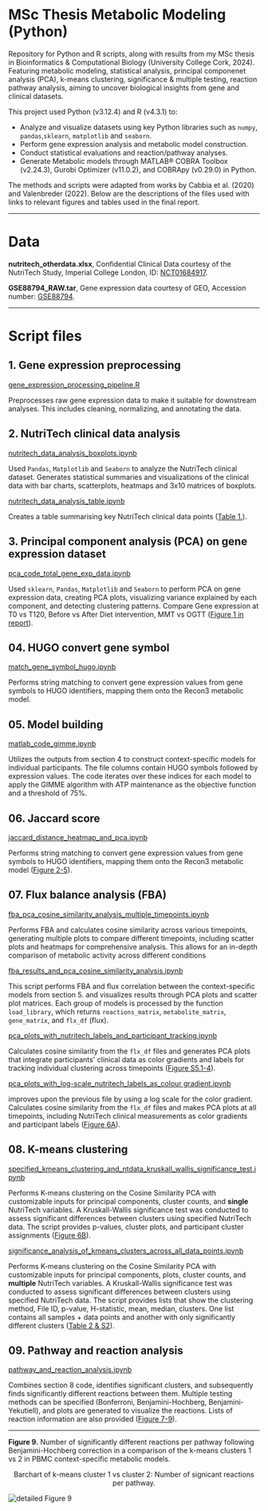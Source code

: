 # MSc Thesis Metabolic Modeling (Python)
Repository for Python and R scripts, along with results from my MSc thesis in Bioinformatics & Computational Biology (University College Cork, 2024). Featuring metabolic modeling, statistical analysis,  principal componenet analysis (PCA), k-means clustering, significance & multiple testing, reaction pathway analysis, aiming to uncover biological insights from gene and clinical datasets.

This project used Python (v3.12.4) and R (v4.3.1) to:
- Analyze and visualize datasets using key Python libraries such as ```numpy```, ```pandas```,```sklearn```, ```matplotlib``` and ```seaborn```.
- Perform gene expression analysis and metabolic model construction.
- Conduct statistical evaluations and reaction/pathway analyses.
- Generate Metabolic models through MATLAB® COBRA Toolbox (v2.24.3), Gurobi Optimizer (v11.0.2), and COBRApy (v0.29.0) in Python.


The methods and scripts were adapted from works by Cabbia et al. (2020) and Valenbreder (2022). Below are the descriptions of the files used with links to relevant figures and tables used in the final report.

---

# Data
**nutritech_otherdata.xlsx**, Confidential Clinical Data courtesy of the NutriTech Study, Imperial College London, ID: [NCT01684917](https://clinicaltrials.gov/study/NCT01684917?term=NCT01684917&rank=1).

**GSE88794_RAW.tar**, Gene expression data courtesy of GEO, Accession number: [GSE88794](https://www.ncbi.nlm.nih.gov/geo/query/acc.cgi?acc=GSE88794).

---

# Script files

## 1. Gene expression preprocessing

[gene_expression_processing_pipeline.R](https://github.com/AirDoogle/MSc_Thesis_Metabolic_Modeling/blob/main/code/01_gene_expression_preprocessing/gene_expression_processing_pipeline.R)

Preprocesses raw gene expression data to make it suitable for downstream analyses. This includes cleaning, normalizing, and annotating the data.
## 2. NutriTech clinical data analysis

[nutritech_data_analysis_boxplots.ipynb](https://github.com/AirDoogle/MSc_Thesis_Metabolic_Modeling/blob/main/code/02_nutritech_data_analysis/nutritech_data_analysis_boxplots.ipynb)

Used ```Pandas```, ```Matplotlib``` and ```Seaborn``` to analyze the NutriTech clinical dataset. Generates statistical summaries and visualizations of the clinical data with bar charts, scatterplots, heatmaps and 3x10 matrices of boxplots.

[nutritech_data_analysis_table.ipynb](https://github.com/AirDoogle/MSc_Thesis_Metabolic_Modeling/blob/main/code/02_nutritech_data_analysis/nutritech_data_analysis_table.ipynb)

Creates a table summarising key NutriTech clinical data points ([Table 1.](https://github.com/AirDoogle/MSc_Thesis_Metabolic_Modeling/blob/main/results/02_nutritech_data_analysis/table_1_nutritech_clinical_measurements_before_and_after_diet_intervention.csv)).

## 3. Principal component analysis (PCA) on gene expression dataset

[pca_code_total_gene_exp_data.ipynb](https://github.com/AirDoogle/MSc_Thesis_Metabolic_Modeling/blob/main/code/03_pca_on_gene_expression_dataset/pca_code_total_gene_exp_data.ipynb)

Used ```sklearn```, ```Pandas```, ```Matplotlib``` and ```Seaborn``` to perform PCA on gene expression data, creating PCA plots, visualizing variance explained by each component, and detecting clustering patterns. Compare Gene expression at T0 vs T120, Before vs After Diet intervention, MMT vs OGTT ([Figure 1 in report](https://github.com/AirDoogle/MSc_Thesis_Metabolic_Modeling/blob/main/results/03_pca_on_gene_expression_dataset/figure_1_pca_results_comparison_of_participants_gene_expression_data_coloured_by_time_of_ogtt_and_intervention_status.png)).

## 04. HUGO convert gene symbol

[match_gene_symbol_hugo.ipynb](https://github.com/AirDoogle/MSc_Thesis_Metabolic_Modeling/blob/main/code/04_hugo_convert_gene_symbol/match_gene_symbol_hugo.ipynb)

Performs string matching to convert gene expression values from gene symbols to HUGO identifiers, mapping them onto the Recon3 metabolic model.

## 05. Model building

[matlab_code_gimme.ipynb](https://github.com/AirDoogle/MSc_Thesis_Metabolic_Modeling/blob/main/code/05_model_building/matlab_code_gimme.ipynb)

Utilizes the outputs from section 4 to construct context-specific models for individual participants. The file columns contain HUGO symbols followed by expression values. The code iterates over these indices for each model to apply the GIMME algorithm with ATP maintenance as the objective function and a threshold of 75%. 

## 06. Jaccard score

[jaccard_distance_heatmap_and_pca.ipynb](https://github.com/AirDoogle/MSc_Thesis_Metabolic_Modeling/blob/main/code/06_jaccard_score/jaccard_distance_heatmap_and_pca.ipynb)

Performs string matching to convert gene expression values from gene symbols to HUGO identifiers, mapping them onto the Recon3 metabolic model ([Figure 2-5](https://github.com/AirDoogle/MSc_Thesis_Metabolic_Modeling/tree/main/results/06_jaccard_score)).

## 07. Flux balance analysis (FBA)

[fba_pca_cosine_similarity_analysis_multiple_timepoints.ipynb](https://github.com/AirDoogle/MSc_Thesis_Metabolic_Modeling/blob/main/code/07_fba_flux_balance_analysis/fba_pca_cosine_similarity_analysis_multiple_timepoints.ipynb)

Performs FBA and calculates cosine similarity across various timepoints, generating multiple plots to compare different timepoints, including scatter plots and heatmaps for comprehensive analysis. This allows for an in-depth comparison of metabolic activity across different conditions

[fba_results_and_pca_cosine_similarity_analysis.ipynb](https://github.com/AirDoogle/MSc_Thesis_Metabolic_Modeling/blob/main/code/07_fba_flux_balance_analysis/fba_results_and_pca_cosine_similarity_analysis.ipynb)

This script performs FBA and flux correlation between the context-specific models from section 5. and visualizes results through PCA plots and scatter plot matrices. Each group of models is processed by the function ```load_library```, which returns ```reactions_matrix```, ```metabolite_matrix```, ```gene_matrix```, and ```flx_df``` (flux).

[pca_plots_with_nutritech_labels_and_participant_tracking.ipynb ](https://github.com/AirDoogle/MSc_Thesis_Metabolic_Modeling/blob/main/code/07_fba_flux_balance_analysis/pca_plots_with_nutritech_labels_and_participant_tracking.ipynb)

Calculates cosine similarity from the ```flx_df```  files and generates PCA plots that integrate participants' clinical data as color gradients and labels for tracking individual clustering across timepoints ([Figure S5.1-4](https://github.com/AirDoogle/MSc_Thesis_Metabolic_Modeling/tree/main/results/07_fba_flux_balance_analysis)).

[pca_plots_with_log-scale_nutritech_labels_as_colour gradient.ipynb](https://github.com/AirDoogle/MSc_Thesis_Metabolic_Modeling/blob/main/code/07_fba_flux_balance_analysis/pca_plots_with_log-scale_nutritech_labels_as_colour%20gradient.ipynb)

improves upon the previous file by using a log scale for the color gradient. Calculates cosine similarity from the ```flx_df``` files and makes PCA plots at all timepoints, including NutriTech clinical measurements as color gradients and participant labels ([Figure 6A](https://github.com/AirDoogle/MSc_Thesis_Metabolic_Modeling/blob/main/results/08_k-means_clustering/figure_6_pca_flux_distribution_correlations_t120_mmt_icam1_and_kmeans_clusters.png)).

## 08. K-means clustering

[specified_kmeans_clustering_and_ntdata_kruskall_wallis_significance_test.ipynb](https://github.com/AirDoogle/MSc_Thesis_Metabolic_Modeling/blob/main/code/08_k-means_clustering/specified_kmeans_clustering_and_ntdata_kruskall_wallis_significance_test.ipynb)

Performs K-means clustering on the Cosine Similarity PCA with customizable inputs for principal components, cluster counts, and **single** NutriTech variables. A Kruskall-Wallis significance test was conducted to assess significant differences between clusters using specified NutriTech data. The script provides p-values, cluster plots, and participant cluster assignments ([Figure 6B](https://github.com/AirDoogle/MSc_Thesis_Metabolic_Modeling/blob/main/results/08_k-means_clustering/figure_6_pca_flux_distribution_correlations_t120_mmt_icam1_and_kmeans_clusters.png)).

[significance_analysis_of_kmeans_clusters_across_all_data_points.ipynb](https://github.com/AirDoogle/MSc_Thesis_Metabolic_Modeling/blob/main/code/08_k-means_clustering/significance_analysis_of_kmeans_clusters_across_all_data_points.ipynb)

Performs K-means clustering on the Cosine Similarity PCA with customizable inputs for principal components, plots, cluster counts, and **multiple** NutriTech variables. A Kruskall-Wallis significance test was conducted to assess significant differences between clusters using specified NutriTech data. The script provides lists that show the clustering method, File ID, p-value, H-statistic, mean, median, clusters. One list contains all samples + data points and another with only significantly different clusters ([Table 2 & S2](https://github.com/AirDoogle/MSc_Thesis_Metabolic_Modeling/tree/main/results/08_k-means_clustering)).

## 09. Pathway and reaction analysis

[pathway_and_reaction_analysis.ipynb](https://github.com/AirDoogle/MSc_Thesis_Metabolic_Modeling/blob/main/code/09_pathway_and_reaction_analyses/pathway_and_reaction_analysis.ipynb)

Combines section 8 code, identifies significant clusters, and subsequently finds significantly different reactions between them. Multiple testing methods can be specified (Bonferroni, Benjamini-Hochberg, Benjamini-Yekutiell), and plots are generated to visualize the reactions. Lists of reaction information are also provided ([Figure 7-9](https://github.com/AirDoogle/MSc_Thesis_Metabolic_Modeling/tree/main/results/09_pathway_and_reaction_analyses)).

---

**Figure 9.** Number of significantly different reactions per pathway following Benjamini-Hochberg correction in a comparison of the k-means clusters 1 vs 2 in PBMC context-specific metabolic models.
<div align="center">  
    Barchart of k-means cluster 1 vs cluster 2: Number of signicant reactions per pathway.
</div>

![detailed Figure 9](https://github.com/AirDoogle/python_masters_thesis_metabolic_modeling/blob/main/results/09_pathway_and_reaction_analyses/figure_9_detailed_mmt_t240_significant_reactions_per_pathway_kmeans_clusters_1_vs_2.png) 


